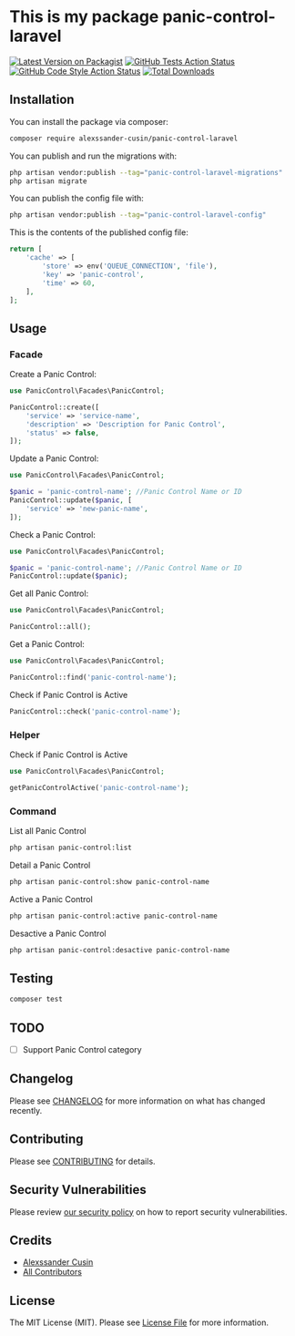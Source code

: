 # This is my package panic-control-laravel

[![Latest Version on Packagist](https://img.shields.io/packagist/v/alexssander-cusin/panic-control-laravel.svg?style=flat-square)](https://packagist.org/packages/alexssander-cusin/panic-control-laravel)
[![GitHub Tests Action Status](https://img.shields.io/github/actions/workflow/status/alexssander-cusin/panic-control-laravel/run-tests.yml?branch=main&label=tests&style=flat-square)](https://github.com/alexssander-cusin/panic-control-laravel/actions?query=workflow%3Arun-tests+branch%3Amain)
[![GitHub Code Style Action Status](https://img.shields.io/github/actions/workflow/status/alexssander-cusin/panic-control-laravel/fix-php-code-style-issues.yml?branch=main&label=code%20style&style=flat-square)](https://github.com/alexssander-cusin/panic-control-laravel/actions?query=workflow%3A"Fix+PHP+code+style+issues"+branch%3Amain)
[![Total Downloads](https://img.shields.io/packagist/dt/alexssander-cusin/panic-control-laravel.svg?style=flat-square)](https://packagist.org/packages/alexssander-cusin/panic-control-laravel)
## Installation

You can install the package via composer:

```bash
composer require alexssander-cusin/panic-control-laravel
```

You can publish and run the migrations with:

```bash
php artisan vendor:publish --tag="panic-control-laravel-migrations"
php artisan migrate
```

You can publish the config file with:

```bash
php artisan vendor:publish --tag="panic-control-laravel-config"
```

This is the contents of the published config file:

```php
return [
    'cache' => [
        'store' => env('QUEUE_CONNECTION', 'file'),
        'key' => 'panic-control',
        'time' => 60,
    ],
];
```

## Usage

### Facade

Create a Panic Control:

```php
use PanicControl\Facades\PanicControl;

PanicControl::create([
    'service' => 'service-name',
    'description' => 'Description for Panic Control',
    'status' => false,
]);
```

Update a Panic Control:

```php
use PanicControl\Facades\PanicControl;

$panic = 'panic-control-name'; //Panic Control Name or ID
PanicControl::update($panic, [
    'service' => 'new-panic-name',
]);
```

Check a Panic Control:

```php
use PanicControl\Facades\PanicControl;

$panic = 'panic-control-name'; //Panic Control Name or ID
PanicControl::update($panic);
```

Get all Panic Control:

```php
use PanicControl\Facades\PanicControl;

PanicControl::all();
```

Get a Panic Control:

```php
use PanicControl\Facades\PanicControl;

PanicControl::find('panic-control-name');
```

Check if Panic Control is Active

```php
PanicControl::check('panic-control-name');
```

### Helper

Check if Panic Control is Active

```php
use PanicControl\Facades\PanicControl;

getPanicControlActive('panic-control-name');
```

### Command

List all Panic Control

```bash
php artisan panic-control:list
```

Detail a Panic Control

```bash
php artisan panic-control:show panic-control-name
```

Active a Panic Control

```bash
php artisan panic-control:active panic-control-name
```

Desactive a Panic Control

```bash
php artisan panic-control:desactive panic-control-name
```

## Testing

```bash
composer test
```

## TODO

- [ ] Support Panic Control category

## Changelog

Please see [CHANGELOG](CHANGELOG.md) for more information on what has changed recently.

## Contributing

Please see [CONTRIBUTING](CONTRIBUTING.md) for details.

## Security Vulnerabilities

Please review [our security policy](../../security/policy) on how to report security vulnerabilities.

## Credits

- [Alexssander Cusin](https://github.com/alexssander-cusin)
- [All Contributors](../../contributors)

## License

The MIT License (MIT). Please see [License File](LICENSE.md) for more information.
